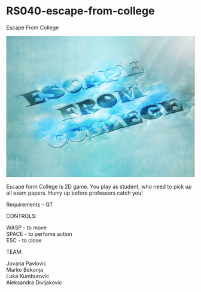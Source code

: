 # RS040-escape-from-college
Escape From College

<img src="https://github.com/MATF-RS19/RS040-escape-from-college/blob/master/menuBackground.jpg">

Escape form College is 2D game. You play as student, who need to pick up all exam papers.
Hurry up before professors catch you!

Requirements - QT

CONTROLS:

WASP - to move        
SPACE - to perfome action      
ESC - to close      

TEAM:

Jovana Pavlovic  
Marko Bekonja   
Luka Kumburovic     
Aleksandra Divljakovic
